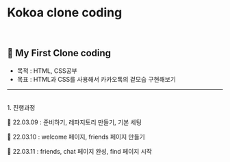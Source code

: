 # Kokoa clone coding

</br>

## 🌱 My First Clone coding

-   목적 : HTML, CSS공부
-   목표 : HTML과 CSS를 사용해서 카카오톡의 겉모습 구현해보기

---

<br>
1. 진행과정
   
<br>

📝 22.03.09 : 준비하기, 레파지토리 만들기, 기본 세팅

📝 22.03.10 : welcome 페이지, friends 페이지 만들기

📝 22.03.11 : friends, chat 페이지 완성, find 페이지 시작
